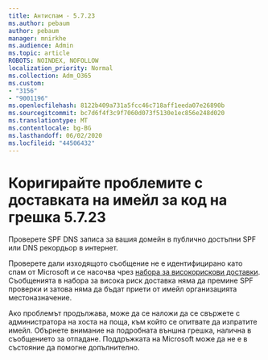 ```yaml
---
title: Антиспам - 5.7.23
ms.author: pebaum
author: pebaum
manager: mnirkhe
ms.audience: Admin
ms.topic: article
ROBOTS: NOINDEX, NOFOLLOW
localization_priority: Normal
ms.collection: Adm_O365
ms.custom:
- "3156"
- "9001196"
ms.openlocfilehash: 8122b409a731a5fcc46c718aff1eeda07e26890b
ms.sourcegitcommit: bc7d6f4f3c9f7060d073f5130e1ec856e248d020
ms.translationtype: MT
ms.contentlocale: bg-BG
ms.lasthandoff: 06/02/2020
ms.locfileid: "44506432"
---
```

# <a name="fix-email-delivery-issues-for-error-code-5723"></a>Коригирайте проблемите с доставката на имейл за код на грешка 5.7.23

Проверете SPF DNS записа за вашия домейн в публично достъпни SPF или DNS рекордьор в интернет.

Проверете дали изходящото съобщение не е идентифицирано като спам от Microsoft и се насочва чрез [набора за високорискови доставки](https://docs.microsoft.com/microsoft-365/security/office-365-security/high-risk-delivery-pool-for-outbound-messages). Съобщенията в набора за висока риск доставка няма да премине SPF проверки и затова няма да бъдат приети от имейл организацията местоназначение.

Ако проблемът продължава, може да се наложи да се свържете с администратора на хоста на поща, към който се опитвате да изпратите имейл. Обърнете внимание на подробната външна грешка, налична в съобщението за отпадане. Поддръжката на Microsoft може да не е в състояние да помогне допълнително.
